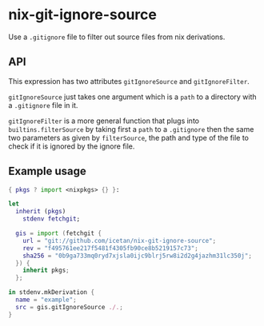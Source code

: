 # nix-git-ignore-source

Use a `.gitignore` file to filter out source files from nix derivations.

## API

This expression has two attributes `gitIgnoreSource` and `gitIgnoreFilter`.

`gitIgnoreSource` just takes one argument which is a `path` to a directory with
a `.gitignore` file in it.

`gitIgnoreFilter` is a more general function that plugs into
`builtins.filterSource` by taking first a `path` to a `.gitignore` then the
same two parameters as given by `filterSource`, the path and type of the file to
check if it is ignored by the ignore file.

## Example usage

```nix
{ pkgs ? import <nixpkgs> {} }:

let
  inherit (pkgs)
    stdenv fetchgit;

  gis = import (fetchgit {
    url = "git://github.com/icetan/nix-git-ignore-source";
    rev = "f495761ee217f5481f4305fb90ce8b5219157c73";
    sha256 = "0b9ga733mq0ryd7xjsla0ijc9blrj5rw8i2d2g4jazhm31lc350j";
  }) {
    inherit pkgs;
  };

in stdenv.mkDerivation {
  name = "example";
  src = gis.gitIgnoreSource ./.;
}
```
